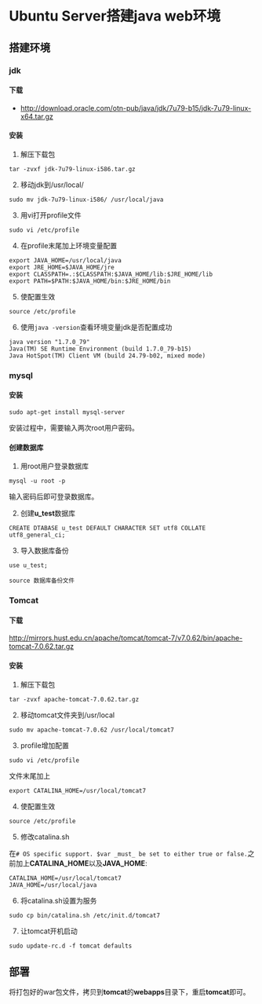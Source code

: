 # Ubuntu Server搭建java web环境

## 搭建环境

### jdk

#### 下载

+ http://download.oracle.com/otn-pub/java/jdk/7u79-b15/jdk-7u79-linux-x64.tar.gz

#### 安装
1. 解压下载包

  `tar -zvxf jdk-7u79-linux-i586.tar.gz`

2. 移动jdk到/usr/local/

  `sudo mv jdk-7u79-linux-i586/ /usr/local/java`

3. 用vi打开profile文件

  `sudo vi /etc/profile`

4. 在profile末尾加上环境变量配置
  ```
  export JAVA_HOME=/usr/local/java
  export JRE_HOME=$JAVA_HOME/jre
  export CLASSPATH=.:$CLASSPATH:$JAVA_HOME/lib:$JRE_HOME/lib
  export PATH=$PATH:$JAVA_HOME/bin:$JRE_HOME/bin
  ```
5. 使配置生效

  `source /etc/profile`

6. 使用`java -version`查看环境变量jdk是否配置成功

  ```
  java version "1.7.0_79"
  Java(TM) SE Runtime Environment (build 1.7.0_79-b15)
  Java HotSpot(TM) Client VM (build 24.79-b02, mixed mode)
  ```

### mysql

#### 安装
`sudo apt-get install mysql-server`

安装过程中，需要输入两次root用户密码。

#### 创建数据库
1. 用root用户登录数据库

  `mysql -u root -p`

  输入密码后即可登录数据库。

2. 创建**u_test**数据库

  `CREATE DTABASE u_test DEFAULT CHARACTER SET utf8 COLLATE utf8_general_ci;`

3. 导入数据库备份

  `use u_test;`

  `source 数据库备份文件`

### Tomcat

#### 下载
http://mirrors.hust.edu.cn/apache/tomcat/tomcat-7/v7.0.62/bin/apache-tomcat-7.0.62.tar.gz

#### 安装
1. 解压下载包

  `tar -zvxf apache-tomcat-7.0.62.tar.gz`

2. 移动tomcat文件夹到/usr/local

  `sudo mv apache-tomcat-7.0.62 /usr/local/tomcat7`

3. profile增加配置

  `sudo vi /etc/profile`

  文件末尾加上

  `export CATALINA_HOME=/usr/local/tomcat7`

4. 使配置生效

  `source /etc/profile`

5. 修改catalina.sh

  在`# OS specific support. $var _must_ be set to either true or false.`之前加上**CATALINA_HOME**以及**JAVA_HOME**:
  ```
  CATALINA_HOME=/usr/local/tomcat7
  JAVA_HOME=/usr/local/java
  ```
6. 将catalina.sh设置为服务

  `sudo cp bin/catalina.sh /etc/init.d/tomcat7`

7. 让tomcat开机启动

  `sudo update-rc.d -f tomcat defaults`

## 部署
将打包好的war包文件，拷贝到**tomcat**的**webapps**目录下，重启**tomcat**即可。
